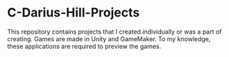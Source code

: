 # C-Darius-Hill-Projects
This repository contains projects that I created individually or was a part of creating.
Games are made in Unity and GameMaker. To my knowledge, these applications are required to preview the games.
